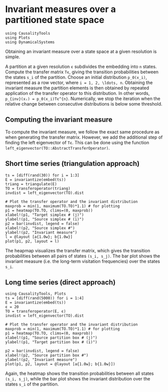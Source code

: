 # Invariant measures over a partitioned state space


```@setup s
using CausalityTools
using Plots
using DynamicalSystems
```

Obtaining an invariant measure over a state space at a given resolution is simple.

A partition at a given resolution ``ϵ``  subdivides the embedding into ``n`` states. Compute the transfer matrix ``Tϵ``, giving the transition probabilities between the states ``s_i`` of the partition. Choose an initial distribution ``p_0(x_i)``, represented as a row vector, where ``i = 1, 2, \ldots, n``. Obtaining the invariant measure the partition elements is then obtained by repeated application of the transfer operator to this distribution. In other words, ``p_{inv}(xᵢ) = p_0(x_i)Tϵ^{n}``. Numerically, we stop the iteration when
the relative change between consecutive distributions is below some threshold.

## Computing the invariant measure
To compute the invariant measure, we follow the exact same procedure as when generating the transfer matrix. However, we add the additional step of finding the left eigenvector of ``Tϵ``. This can be done using the function `left_eigenvector(TO::AbstractTransferOperator)`.

## Short time series (triangulation approach)
```@example s
ts = [diff(rand(30)) for i = 1:3]
E = invariantize(embed(ts))
triang = triangulate(E)
TO = transferoperator(triang)
invdist = left_eigenvector(TO).dist

# Plot the transfer operator and the invariant distribution
maxprob = min(1, maximum(TO.TO)*1.1) # for plotting
p1 = heatmap(TO.TO, clims=(0, maxprob))
xlabel!(p1, "Target simplex # (j)")
ylabel!(p1, "Source simplex # (i)")
p2 = bar(invdist, legend = false)
xlabel!(p2, "Source simplex #")
ylabel!(p2, "Invariant measure")
l = @layout [a{1.0w}; b{1.0w}]
plot(p1, p2, layout = l)
```

The heapmap visualizes the transfer matrix, which gives the transition probabilities between all pairs of states ``(s_i, s_j)``. The bar plot shows the invariant measure (i.e. the long-term visitation frequencies) over the states ``s_i``.


## Long time series (direct approach)
```@example s
using CausalityTools, Plots
ts = [diff(rand(5000)) for i = 1:4]
E = invariantize(embed(ts))
ϵ = 20
TO = transferoperator(E, ϵ)
invdist = left_eigenvector(TO).dist

# Plot the transfer operator and the invariant distribution
maxprob = min(1, maximum(TO.TO)*1.1) # for plotting
p1 = heatmap(TO.TO, clims=(0, maxprob))
xlabel!(p1, "Source partition box # (j)")
ylabel!(p1, "Target partition box # (i)")

p2 = bar(invdist, legend = false)
xlabel!(p2, "Source partition box #")
ylabel!(p2, "Invariant measure")
plot(p1, p2, layout = @layout [a{1.0w}; b{1.0w}])
```

Again, the heatmap shows the transition probabilities between all states ``(s_i, s_j)``, while
the bar plot shows the invariant distribution over the states ``s_i`` of the partition.
